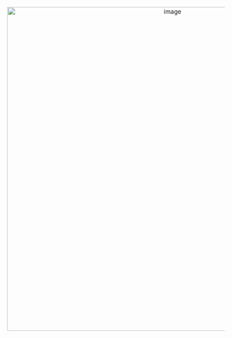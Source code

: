 
<p align="center">
  <img src="https://github.com/AveryCS/AveryCS/assets/97619724/e0b8a1fe-54e9-4baf-b6db-3a6d43eebf03" alt="image" width="750">
</p>




<!--
**AveryCS/AveryCS** is a ✨ _special_ ✨ repository because its `README.md` (this file) appears on your GitHub profile.

![image](https://github.com/AveryCS/AveryCS/assets/97619724/e0b8a1fe-54e9-4baf-b6db-3a6d43eebf03)

<img src="https://github.com/AveryCS/AveryCS/assets/97619724/e0b8a1fe-54e9-4baf-b6db-3a6d43eebf03" alt="image" width="1000" height="400">
Here are some ideas to get you started:

- 🔭 I’m currently working on ...
- 🌱 I’m currently learning ...
- 👯 I’m looking to collaborate on ...
- 🤔 I’m looking for help with ...
- 💬 Ask me about ...
- 📫 How to reach me: ...
- 😄 Pronouns: ...
- ⚡ Fun fact: ...
-->



